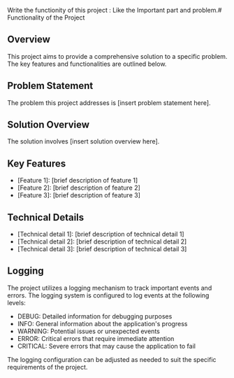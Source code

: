 Write the functionity of this project : Like the Important part and problem.# Functionality of the Project

## Overview

This project aims to provide a comprehensive solution to a specific problem. The key features and functionalities are outlined below.

## Problem Statement

The problem this project addresses is [insert problem statement here].

## Solution Overview

The solution involves [insert solution overview here].

## Key Features

* [Feature 1]: [brief description of feature 1]
* [Feature 2]: [brief description of feature 2]
* [Feature 3]: [brief description of feature 3]

## Technical Details

* [Technical detail 1]: [brief description of technical detail 1]
* [Technical detail 2]: [brief description of technical detail 2]
* [Technical detail 3]: [brief description of technical detail 3]

## Logging

The project utilizes a logging mechanism to track important events and errors. The logging system is configured to log events at the following levels:

* DEBUG: Detailed information for debugging purposes
* INFO: General information about the application's progress
* WARNING: Potential issues or unexpected events
* ERROR: Critical errors that require immediate attention
* CRITICAL: Severe errors that may cause the application to fail

The logging configuration can be adjusted as needed to suit the specific requirements of the project.